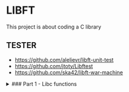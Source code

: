 # LIBFT
This project is about coding a C library

## TESTER
- https://github.com/alelievr/libft-unit-test
- https://github.com/jtoty/Libftest
- https://github.com/ska42/libft-war-machine 

<details>
<summary>### Part 1 - Libc functions</summary>
</details>
